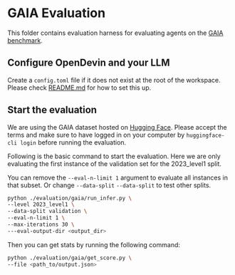 # GAIA Evaluation

This folder contains evaluation harness for evaluating agents on the [GAIA benchmark](https://arxiv.org/abs/2311.12983).

## Configure OpenDevin and your LLM

Create a `config.toml` file if it does not exist at the root of the workspace. Please check [README.md](../../README.md) for how to set this up.

## Start the evaluation
We are using the GAIA dataset hosted on [Hugging Face](https://huggingface.co/datasets/gaia-benchmark/GAIA).
Please accept the terms and make sure to have logged in on your computer by `huggingface-cli login` before running the evaluation.

Following is the basic command to start the evaluation. Here we are only evaluating the first instance of the validation set for the 2023_level1 split.

You can remove the `--eval-n-limit 1` argument to evaluate all instances in that subset. Or change `--data-split` `--data-split` to test other splits.
```bash
python ./evaluation/gaia/run_infer.py \
--level 2023_level1 \
--data-split validation \
--eval-n-limit 1 \
--max-iterations 30 \
---eval-output-dir <output_dir>
```

Then you can get stats by running the following command:
```bash
python ./evaluation/gaia/get_score.py \
--file <path_to/output.json>
```
